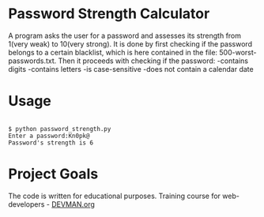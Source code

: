 # Password Strength Calculator

A program asks the user for a password and assesses its strength from 1(very weak) to 10(very strong).
It is done by first checking if the password belongs to a certain blacklist, which is here contained in
the file: 500-worst-passwords.txt. Then it proceeds with checking if the password:
-contains digits
-contains letters
-is case-sensitive
-does not contain a calendar date

# Usage

```#!bash

$ python password_strength.py
Enter a password:Kn0pk@
Password's strength is 6

```

# Project Goals

The code is written for educational purposes. Training course for web-developers - [DEVMAN.org](https://devman.org)
